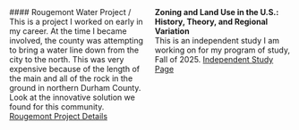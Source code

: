 
<div style="display: flex; gap: 1rem;">
  <div style="flex: 1;">
    #### Rougemont Water Project /
    This is a project I worked on early in my career. At the time I became involved, the county was attempting to bring a water line down from the city to the north. This was very expensive because of the length of the main and all of the rock in the ground in northern Durham County. Look at the innovative solution we found for this community. <br/>
    <a href="https://www.epa.gov/sites/default/files/2016-10/documents/rougemontncsept2016-10-12-16.pdf" target="_blank">
      Rougemont Project Details
    </a>
  </div>
  <div style="flex: 1;">
    <strong>Zoning and Land Use in the U.S.: History, Theory, and Regional Variation</strong><br/>
  This is an independent study I am working on for my program of study, Fall of 2025.   
  <a href="https://wrekk777.github.io/zoning" target="_blank">
      Independent Study Page
    </a>
  </div>
</div>

